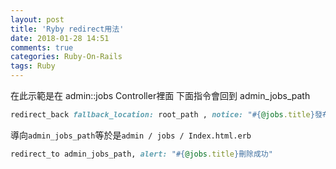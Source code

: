 ```yaml
---
layout: post
title: 'Ryby redirect用法'
date: 2018-01-28 14:51
comments: true
categories: Ruby-On-Rails
tags: Ruby
---
```

在此示範是在 admin::jobs Controller裡面
下面指令會回到 admin_jobs_path
```rb
redirect_back fallback_location: root_path , notice: "#{@jobs.title}發布成功"
```
導向`admin_jobs_path`等於是`admin / jobs / Index.html.erb`
```rb
redirect_to admin_jobs_path, alert: "#{@jobs.title}刪除成功"
```